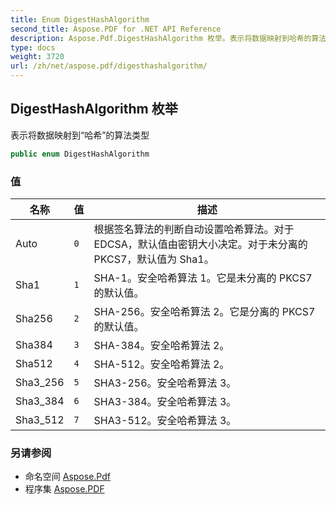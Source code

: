 ```yaml
---
title: Enum DigestHashAlgorithm
second_title: Aspose.PDF for .NET API Reference
description: Aspose.Pdf.DigestHashAlgorithm 枚举。表示将数据映射到哈希的算法类型
type: docs
weight: 3720
url: /zh/net/aspose.pdf/digesthashalgorithm/
---
```

## DigestHashAlgorithm 枚举

表示将数据映射到“哈希”的算法类型

```csharp
public enum DigestHashAlgorithm
```

### 值

| 名称 | 值 | 描述 |
| --- | --- | --- |
| Auto | `0` | 根据签名算法的判断自动设置哈希算法。对于 EDCSA，默认值由密钥大小决定。对于未分离的 PKCS7，默认值为 Sha1。 |
| Sha1 | `1` | SHA-1。安全哈希算法 1。它是未分离的 PKCS7 的默认值。 |
| Sha256 | `2` | SHA-256。安全哈希算法 2。它是分离的 PKCS7 的默认值。 |
| Sha384 | `3` | SHA-384。安全哈希算法 2。 |
| Sha512 | `4` | SHA-512。安全哈希算法 2。 |
| Sha3_256 | `5` | SHA3-256。安全哈希算法 3。 |
| Sha3_384 | `6` | SHA3-384。安全哈希算法 3。 |
| Sha3_512 | `7` | SHA3-512。安全哈希算法 3。 |

### 另请参阅

* 命名空间 [Aspose.Pdf](../../aspose.pdf/)
* 程序集 [Aspose.PDF](../../)